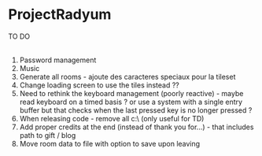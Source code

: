 # ProjectRadyum

TO DO<br><br>
<ol>
<li>Password management<br>
<li>Music
<li>Generate all rooms - ajoute des caracteres speciaux pour la tileset<br>
<li>Change loading screen to use the tiles instead ??<br>
<li>Need to rethink the keyboard management (poorly reactive) - maybe read keyboard on a timed basis ? or use a system with a single entry buffer but that checks when the last pressed key is no longer pressed ? <br>
<li>When releasing code - remove all c:\ (only useful for TD)<br>
<li>Add proper credits at the end (instead of thank you for...) - that includes path to gift / blog<br>
<li>Move room data to file with option to save upon leaving<br>
</ol>




